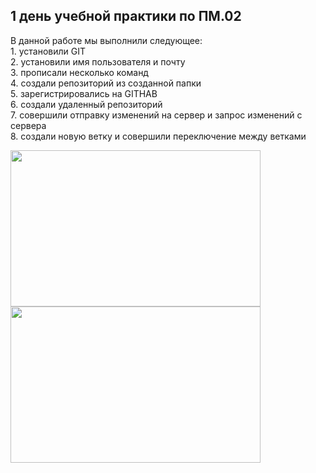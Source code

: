 <h2>1 день учебной практики по ПМ.02</h2>
В данной работе мы выполнили следующее: <br>
1. установили GIT <br>
2. установили имя пользователя и почту <br>
3. прописали несколько команд <br>
4. создали репозиторий из созданной папки <br>
5. зарегистрировались на GITHAB <br>
6. создали удаленный репозиторий <br>
7. совершили отправку изменений на сервер и запрос изменений с сервера <br>
8. создали новую ветку и совершили переключение между ветками <br>
<p align="left">
  <img width="400" height="250" src="https://mosopora.ru/upload/000/u1/6e/f8/2ecf7f8e.jpg">

  <img width="400" height="250" src="https://avatars.mds.yandex.net/i?id=eff6e7cae86eed257db147bcc32f327830cfbd8f-16273769-images-thumbs&n=13">
</p>


